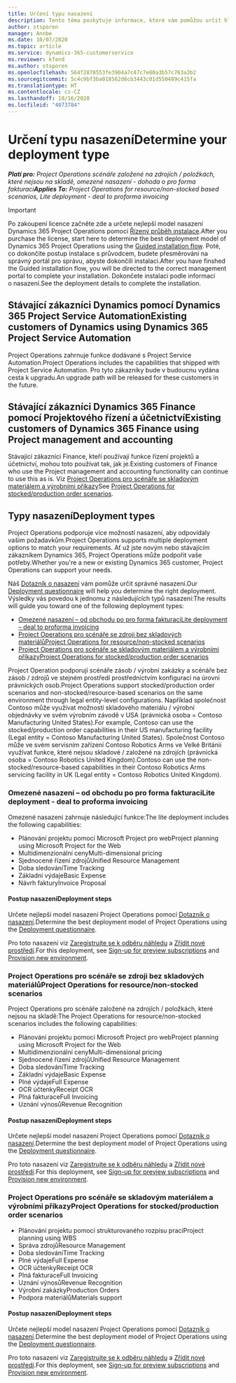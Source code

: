 ```yaml
---
title: Určení typu nasazení
description: Tento téma poskytuje informace, které vám pomůžou určit hlavní typ nasazení Project Operations pro vaši společnost.
author: stsporen
manager: Annbe
ms.date: 10/07/2020
ms.topic: article
ms.service: dynamics-365-customerservice
ms.reviewer: kfend
ms.author: stsporen
ms.openlocfilehash: 564f2878553fe3904a7c47c7e80a3b57c763a3b2
ms.sourcegitcommit: 5c4c9bf3ba018562d6cb3443c01d550489c415fa
ms.translationtype: HT
ms.contentlocale: cs-CZ
ms.lasthandoff: 10/16/2020
ms.locfileid: "4073784"
---
```

# <a name="determine-your-deployment-type"></a><span data-ttu-id="becee-103">Určení typu nasazení</span><span class="sxs-lookup"><span data-stu-id="becee-103">Determine your deployment type</span></span>

<span data-ttu-id="becee-104">_**Platí pro:** Project Operations scénáře založené na zdrojích / položkách, které nejsou na skladě, omezené nasazení - dohoda o pro forma fakturaci_</span><span class="sxs-lookup"><span data-stu-id="becee-104">_**Applies To:** Project Operations for resource/non-stocked based scenarios, Lite deployment - deal to proforma invoicing_</span></span>

> [!IMPORTANT]
> <span data-ttu-id="becee-105">Po zakoupení licence začněte zde a určete nejlepší model nasazení Dynamics 365 Project Operations pomocí [Řízený průběh instalace](https://aka.ms/provisionprojectoperations).</span><span class="sxs-lookup"><span data-stu-id="becee-105">After you purchase the license, start here to determine the best deployment model of Dynamics 365 Project Operations using the [Guided installation flow](https://aka.ms/provisionprojectoperations).</span></span>
> <span data-ttu-id="becee-106">Poté, co dokončíte postup instalace s průvodcem, budete přesměrováni na správný portál pro správu, abyste dokončili instalaci.</span><span class="sxs-lookup"><span data-stu-id="becee-106">After you have finshed the Guided installation flow, you will be directed to the correct management portal to complete your installation.</span></span> <span data-ttu-id="becee-107">Dokončete instalaci podle informací o nasazení.</span><span class="sxs-lookup"><span data-stu-id="becee-107">See the deployment details to complete the installation.</span></span>


## <a name="existing-customers-of-dynamics-using-dynamics-365-project-service-automation"></a><span data-ttu-id="becee-108">Stávající zákazníci Dynamics pomocí Dynamics 365 Project Service Automation</span><span class="sxs-lookup"><span data-stu-id="becee-108">Existing customers of Dynamics using Dynamics 365 Project Service Automation</span></span>
<span data-ttu-id="becee-109">Project Operations zahrnuje funkce dodávané s Project Service Automation.</span><span class="sxs-lookup"><span data-stu-id="becee-109">Project Operations includes the capabilities that shipped with Project Service Automation.</span></span> <span data-ttu-id="becee-110">Pro tyto zákazníky bude v budoucnu vydána cesta k upgradu.</span><span class="sxs-lookup"><span data-stu-id="becee-110">An upgrade path will be released for these customers in the future.</span></span>

## <a name="existing-customers-of-dynamics-365-finance-using-project-management-and-accounting"></a><span data-ttu-id="becee-111">Stávající zákazníci Dynamics 365 Finance pomocí Projektového řízení a účetnictví</span><span class="sxs-lookup"><span data-stu-id="becee-111">Existing customers of Dynamics 365 Finance using Project management and accounting</span></span> 

<span data-ttu-id="becee-112">Stávající zákazníci Finance, kteří používají funkce řízení projektů a účetnictví, mohou toto používat tak, jak je.</span><span class="sxs-lookup"><span data-stu-id="becee-112">Existing customers of Finance who use the Project management and accounting functionality can continue to use this as is.</span></span> <span data-ttu-id="becee-113">Viz [Project Operations pro scénáře se skladovým materiálem a výrobními příkazy](#pma)</span><span class="sxs-lookup"><span data-stu-id="becee-113">See [Project Operations for stocked/production order scenarios](#pma).</span></span>


## <a name="deployment-types"></a><span data-ttu-id="becee-114">Typy nasazení</span><span class="sxs-lookup"><span data-stu-id="becee-114">Deployment types</span></span>
<span data-ttu-id="becee-115">Project Operations podporuje více možností nasazení, aby odpovídaly vašim požadavkům.</span><span class="sxs-lookup"><span data-stu-id="becee-115">Project Operations supports multiple deployment options to match your requirements.</span></span> <span data-ttu-id="becee-116">Ať už jste novým nebo stávajícím zákazníkem Dynamics 365, Project Operations může podpořit vaše potřeby.</span><span class="sxs-lookup"><span data-stu-id="becee-116">Whether you're a new or existing Dynamics 365 customer, Project Operations can support your needs.</span></span>

<span data-ttu-id="becee-117">Náš [Dotazník o nasazení](https://aka.ms/provisionprojectoperations) vám pomůže určit správné nasazení.</span><span class="sxs-lookup"><span data-stu-id="becee-117">Our [Deployment questionnaire](https://aka.ms/provisionprojectoperations) will help you determine the right deployment.</span></span> <span data-ttu-id="becee-118">Výsledky vás povedou k jednomu z následujících typů nasazení:</span><span class="sxs-lookup"><span data-stu-id="becee-118">The results will guide you toward one of the following deployment types:</span></span>

- [<span data-ttu-id="becee-119">Omezené nasazení – od obchodu po pro forma fakturaci</span><span class="sxs-lookup"><span data-stu-id="becee-119">Lite deployment – deal to proforma invoicing</span></span>](#lite)
- [<span data-ttu-id="becee-120">Project Operations pro scénáře se zdroji bez skladových materiálů</span><span class="sxs-lookup"><span data-stu-id="becee-120">Project Operations for resource/non-stocked scenarios</span></span>](#integrated)
- [<span data-ttu-id="becee-121">Project Operations pro scénáře se skladovým materiálem a výrobními příkazy</span><span class="sxs-lookup"><span data-stu-id="becee-121">Project Operations for stocked/production order scenarios</span></span>](#pma)

<span data-ttu-id="becee-122">Project Operation podporují scénáře zásob / výrobní zakázky a scénáře bez zásob / zdrojů ve stejném prostředí prostřednictvím konfigurací na úrovni právnických osob.</span><span class="sxs-lookup"><span data-stu-id="becee-122">Project Operations support stocked/production order scenarios and non-stocked/resource-based scenarios on the same environment through legal entity-level configurations.</span></span> <span data-ttu-id="becee-123">Například společnost Contoso může využívat možnosti skladového materiálu / výrobní objednávky ve svém výrobním závodě v USA (právnická osoba = Contoso Manufacturing United States).</span><span class="sxs-lookup"><span data-stu-id="becee-123">For example, Contoso can use the stocked/production order capabilities in their US manufacturing facility (Legal entity = Contoso Manufacturing United States).</span></span> <span data-ttu-id="becee-124">Společnost Contoso může ve svém servisním zařízení Contoso Robotics Arms ve Velké Británii využívat funkce, které nejsou skladové / založené na zdrojích (právnická osoba = Contoso Robotics United Kingdom).</span><span class="sxs-lookup"><span data-stu-id="becee-124">Contoso can use the non-stocked/resource-based capabilities in their Contoso Robotics Arms servicing facility in UK (Legal entity = Contoso Robotics United Kingdom).</span></span>

### <a name="lite-deployment---deal-to-proforma-invoicing"></a><a  name="lite"></a><span data-ttu-id="becee-125">Omezené nasazení – od obchodu po pro forma fakturaci</span><span class="sxs-lookup"><span data-stu-id="becee-125">Lite deployment - deal to proforma invoicing</span></span>

<span data-ttu-id="becee-126">Omezené nasazení zahrnuje následující funkce:</span><span class="sxs-lookup"><span data-stu-id="becee-126">The lite deployment includes the following capabilities:</span></span>

- <span data-ttu-id="becee-127">Plánování projektu pomocí Microsoft Project pro web</span><span class="sxs-lookup"><span data-stu-id="becee-127">Project planning using Microsoft Project for the Web</span></span>
- <span data-ttu-id="becee-128">Multidimenzionální ceny</span><span class="sxs-lookup"><span data-stu-id="becee-128">Multi-dimensional pricing</span></span>
- <span data-ttu-id="becee-129">Sjednocené řízení zdrojů</span><span class="sxs-lookup"><span data-stu-id="becee-129">Unified Resource Management</span></span>
- <span data-ttu-id="becee-130">Doba sledování</span><span class="sxs-lookup"><span data-stu-id="becee-130">Time Tracking</span></span>
- <span data-ttu-id="becee-131">Základní výdaje</span><span class="sxs-lookup"><span data-stu-id="becee-131">Basic Expense</span></span>
- <span data-ttu-id="becee-132">Návrh faktury</span><span class="sxs-lookup"><span data-stu-id="becee-132">Invoice Proposal</span></span>

#### <a name="deployment-steps"></a><span data-ttu-id="becee-133">Postup nasazení</span><span class="sxs-lookup"><span data-stu-id="becee-133">Deployment steps</span></span>
<span data-ttu-id="becee-134">Určete nejlepší model nasazení Project Operations pomocí [Dotazník o nasazení](https://aka.ms/provisionprojectoperations).</span><span class="sxs-lookup"><span data-stu-id="becee-134">Determine the best deployment model of Project Operations using the [Deployment questionnaire](https://aka.ms/provisionprojectoperations).</span></span>

<span data-ttu-id="becee-135">Pro toto nasazení viz [Zaregistrujte se k odběru náhledu](lite-preview-subscription-sign-up.md) a [Zřídit nové prostředí](lite-deployment.md).</span><span class="sxs-lookup"><span data-stu-id="becee-135">For this deployment, see [Sign-up for preview subscriptions](lite-preview-subscription-sign-up.md) and [Provision new environment](lite-deployment.md).</span></span> 


### <a name="project-operations-for-resourcenon-stocked-scenarios"></a><a name="integrated"></a><span data-ttu-id="becee-136">Project Operations pro scénáře se zdroji bez skladových materiálů</span><span class="sxs-lookup"><span data-stu-id="becee-136">Project Operations for resource/non-stocked scenarios</span></span>
<span data-ttu-id="becee-137">Project Operations pro scénáře založené na zdrojích / položkách, které nejsou na skladě:</span><span class="sxs-lookup"><span data-stu-id="becee-137">The Project Operations for resource/non-stocked scenarios includes the following capabilities:</span></span>
  
- <span data-ttu-id="becee-138">Plánování projektu pomocí Microsoft Project pro web</span><span class="sxs-lookup"><span data-stu-id="becee-138">Project planning using Microsoft Project for the Web</span></span>
- <span data-ttu-id="becee-139">Multidimenzionální ceny</span><span class="sxs-lookup"><span data-stu-id="becee-139">Multi-dimensional pricing</span></span>
- <span data-ttu-id="becee-140">Sjednocené řízení zdrojů</span><span class="sxs-lookup"><span data-stu-id="becee-140">Unified Resource Management</span></span>
- <span data-ttu-id="becee-141">Doba sledování</span><span class="sxs-lookup"><span data-stu-id="becee-141">Time Tracking</span></span>
- <span data-ttu-id="becee-142">Základní výdaje</span><span class="sxs-lookup"><span data-stu-id="becee-142">Basic Expense</span></span>
- <span data-ttu-id="becee-143">Plné výdaje</span><span class="sxs-lookup"><span data-stu-id="becee-143">Full Expense</span></span>
- <span data-ttu-id="becee-144">OCR účtenky</span><span class="sxs-lookup"><span data-stu-id="becee-144">Receipt OCR</span></span>
- <span data-ttu-id="becee-145">Plná fakturace</span><span class="sxs-lookup"><span data-stu-id="becee-145">Full Invoicing</span></span>
- <span data-ttu-id="becee-146">Uznání výnosů</span><span class="sxs-lookup"><span data-stu-id="becee-146">Revenue Recognition</span></span>

#### <a name="deployment-steps"></a><span data-ttu-id="becee-147">Postup nasazení</span><span class="sxs-lookup"><span data-stu-id="becee-147">Deployment steps</span></span>
<span data-ttu-id="becee-148">Určete nejlepší model nasazení Project Operations pomocí [Dotazník o nasazení](https://aka.ms/provisionprojectoperations).</span><span class="sxs-lookup"><span data-stu-id="becee-148">Determine the best deployment model of Project Operations using the [Deployment questionnaire](https://aka.ms/provisionprojectoperations).</span></span>

<span data-ttu-id="becee-149">Pro toto nasazení viz [Zaregistrujte se k odběru náhledu](resource-sign-up-preview-subscription.md) a [Zřídit nové prostředí](resource-provision-new-environment.md).</span><span class="sxs-lookup"><span data-stu-id="becee-149">For this deployment, see [Sign-up for preview subscriptions](resource-sign-up-preview-subscription.md) and [Provision new environment](resource-provision-new-environment.md).</span></span> 


### <a name="project-operations-for-stockedproduction-order-scenarios"></a><a name="pma"></a><span data-ttu-id="becee-150">Project Operations pro scénáře se skladovým materiálem a výrobními příkazy</span><span class="sxs-lookup"><span data-stu-id="becee-150">Project Operations for stocked/production order scenarios</span></span>

- <span data-ttu-id="becee-151">Plánování projektu pomocí strukturovaného rozpisu prací</span><span class="sxs-lookup"><span data-stu-id="becee-151">Project planning using WBS</span></span>
- <span data-ttu-id="becee-152">Správa zdrojů</span><span class="sxs-lookup"><span data-stu-id="becee-152">Resource Management</span></span>
- <span data-ttu-id="becee-153">Doba sledování</span><span class="sxs-lookup"><span data-stu-id="becee-153">Time Tracking</span></span>
- <span data-ttu-id="becee-154">Plné výdaje</span><span class="sxs-lookup"><span data-stu-id="becee-154">Full Expense</span></span>
- <span data-ttu-id="becee-155">OCR účtenky</span><span class="sxs-lookup"><span data-stu-id="becee-155">Receipt OCR</span></span>
- <span data-ttu-id="becee-156">Plná fakturace</span><span class="sxs-lookup"><span data-stu-id="becee-156">Full Invoicing</span></span>
- <span data-ttu-id="becee-157">Uznání výnosů</span><span class="sxs-lookup"><span data-stu-id="becee-157">Revenue Recognition</span></span>
- <span data-ttu-id="becee-158">Výrobní zakázky</span><span class="sxs-lookup"><span data-stu-id="becee-158">Production Orders</span></span>
- <span data-ttu-id="becee-159">Podpora materiálů</span><span class="sxs-lookup"><span data-stu-id="becee-159">Materials support</span></span>

#### <a name="deployment-steps"></a><span data-ttu-id="becee-160">Postup nasazení</span><span class="sxs-lookup"><span data-stu-id="becee-160">Deployment steps</span></span>
<span data-ttu-id="becee-161">Určete nejlepší model nasazení Project Operations pomocí [Dotazník o nasazení](https://aka.ms/provisionprojectoperations).</span><span class="sxs-lookup"><span data-stu-id="becee-161">Determine the best deployment model of Project Operations using the [Deployment questionnaire](https://aka.ms/provisionprojectoperations).</span></span>

<span data-ttu-id="becee-162">Pro toto nasazení viz [Zaregistrujte se k odběru náhledu](https://docs.microsoft.com/dynamics365/fin-ops-core/dev-itpro/dev-tools/sign-up-preview-subscription?toc=/dynamics365/finance/toc.json) a [Zřídit nové prostředí](https://docs.microsoft.com/dynamics365/fin-ops-core/dev-itpro/deployment/deploy-demo-environment?toc=/dynamics365/finance/toc.json).</span><span class="sxs-lookup"><span data-stu-id="becee-162">For this deployment, see [Sign-up for preview subscriptions](https://docs.microsoft.com/dynamics365/fin-ops-core/dev-itpro/dev-tools/sign-up-preview-subscription?toc=/dynamics365/finance/toc.json) and [Provision new environment](https://docs.microsoft.com/dynamics365/fin-ops-core/dev-itpro/deployment/deploy-demo-environment?toc=/dynamics365/finance/toc.json).</span></span> 

